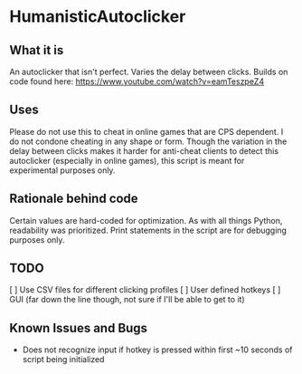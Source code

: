 # HumanisticAutoclicker

## What it is
An autoclicker that isn't perfect. Varies the delay between clicks. Builds on code found here: https://www.youtube.com/watch?v=eamTeszpeZ4

## Uses
Please do not use this to cheat in online games that are CPS dependent. I do not condone cheating in any shape or form. Though the variation in the delay between clicks makes it harder for anti-cheat clients to detect this autoclicker (especially in online games), this script is meant for experimental purposes only. 

## Rationale behind code
Certain values are hard-coded for optimization. As with all things Python, readability was prioritized. Print statements in the script are for debugging purposes only.

## TODO
[ ] Use CSV files for different clicking profiles 
[ ] User defined hotkeys
[ ] GUI (far down the line though, not sure if I'll be able to get to it)

## Known Issues and Bugs
- Does not recognize input if hotkey is pressed within first ~10 seconds of script being initialized
